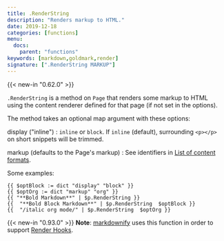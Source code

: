 ```yaml
---
title: .RenderString
description: "Renders markup to HTML."
date: 2019-12-18
categories: [functions]
menu:
  docs:
    parent: "functions"
keywords: [markdown,goldmark,render]
signature: [".RenderString MARKUP"]
---
```


{{< new-in "0.62.0" >}} 

`.RenderString` is a method on `Page` that renders some markup to HTML using the content renderer defined for that page (if not set in the options).

The method takes an optional map argument with these options:

display ("inline")
: `inline` or `block`. If `inline` (default), surrounding `<p></p>` on short snippets will be trimmed.

markup (defaults to the Page's markup)
: See identifiers in [List of content formats](/content-management/formats/#list-of-content-formats).

Some examples:

```go-html-template
{{ $optBlock := dict "display" "block" }}
{{ $optOrg := dict "markup" "org" }}
{{ "**Bold Markdown**" | $p.RenderString }}
{{  "**Bold Block Markdown**" | $p.RenderString  $optBlock }}
{{  "/italic org mode/" | $p.RenderString  $optOrg }}
```

{{< new-in "0.93.0" >}} **Note**: [markdownify](/functions/markdownify/) uses this function in order to support [Render Hooks](/getting-started/configuration-markup/#markdown-render-hooks).
